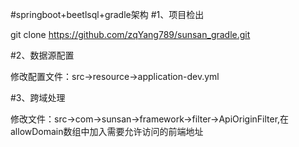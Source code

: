 #springboot+beetlsql+gradle架构
#1、项目检出

  git clone https://github.com/zqYang789/sunsan_gradle.git

#2、数据源配置

  修改配置文件：src->resource->application-dev.yml
  
#3、跨域处理

  修改文件：src->com->sunsan->framework->filter->ApiOriginFilter,在allowDomain数组中加入需要允许访问的前端地址
